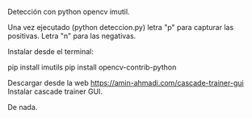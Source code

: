 Detección con python opencv imutil.

Una vez ejecutado (python deteccion.py)
letra "p" para capturar las positivas.
Letra "n" para las negativas.

Instalar desde el terminal:

pip install imutils
pip install opencv-contrib-python

Descargar desde la web https://amin-ahmadi.com/cascade-trainer-gui
Instalar cascade trainer GUI.


De nada.
